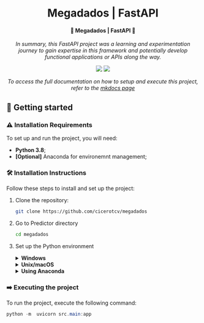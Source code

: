 <h1 align="center">Megadados | FastAPI</h1>

<h4 align="center"> 
	🚧 Megadados | FastAPI 🚧
</h4>

<p align="center" style="font-style:italic;">In summary, this FastAPI project was a learning and experimentation journey to gain expertise in this framework and potentially develop functional applications or APIs along the way.</p>

<!-- related technologies -->
<p align="center">
  <img src="https://img.shields.io/badge/Python-3776AB?logo=python&logoColor=white" />
  <img src="https://img.shields.io/badge/FastAPI-009688.svg?style=flat&logo=FastAPI&logoColor=white" />
</p>
<p align="center" style="font-style:italic;">
To access the full documentation on how to setup and execute this project, refer to the <a href="https://cicerotcv.github.io/megadados/">mkdocs page</a></p>



## 🚀 Getting started

### ⚠️ Installation Requirements
To set up and run the project, you will need:

- **Python 3.8**;
- **[Optional]** Anaconda for environemnt management;

### 🛠️ Installation Instructions

Follow these steps to install and set up the project:

1. Clone the repository:

    ~~~bash
    git clone https://github.com/cicerotcv/megadados
    ~~~

2. Go to Predictor directory
    ~~~bash
    cd megadados
    ~~~


3. Set up the Python environment

    <details>
      <summary><b>Windows</b></summary>

    1. Make sure you have **python3.8** installed.
    2. Run `python -m venv venv` to create the virtual environment;
    3. Activate the virtual environment `. ./venv/Scripts/activate`;
    4. Install the dependencies: `pip install -r requirements.txt`
    </details>

    <details><summary><b>Unix/macOS</b></summary>

    1. Make sure you have **python3.8** or greater installed.
    2. Run `python3.x -m venv venv` to create the virtual environment;
    3. Activate the virtual environment `source venv/bin/activate`;
    4. Install the dependencies: `pip install -r requirements.txt`

    </details>

    <details><summary><b>Using Anaconda</b></summary>

    1. With conda, run `conda env create -n megadados python=3.8` to create the `megadados` environment;
    2. Activate the virtual environment with `conda activate megadados`
    3. Install the dependencies: `pip install -r requirements.txt`
    </details>

### ➡️ Executing the project

To run the project, execute the following command:

~~~powershell
python -m  uvicorn src.main:app
~~~
